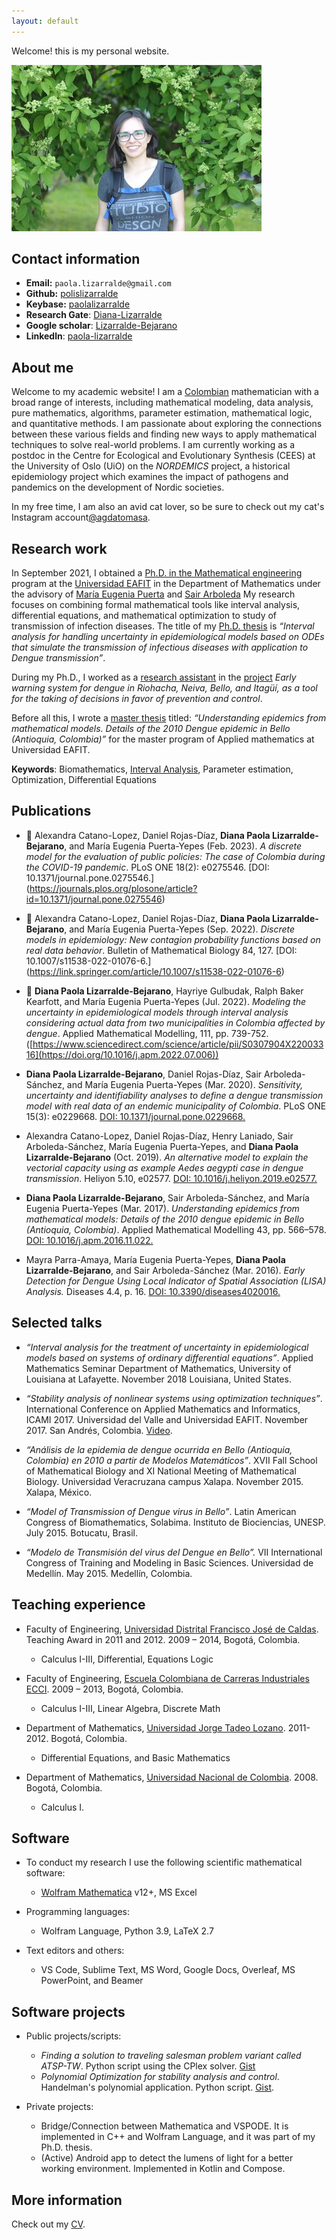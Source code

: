 ```yaml
---
layout: default
---
```


Welcome! this is my personal website.

<img class="profile-picture" src="foto.jpg">

## Contact information

- **Email:** `paola.lizarralde@gmail.com`
- **Github:** [polislizarralde](http://github.com/polislizarralde)
- **Keybase:** [paolalizarralde](https://keybase.io/paolalizarralde)
- **Research Gate**: [Diana-Lizarralde](https://www.researchgate.net/profile/Diana-Lizarralde) 
- **Google scholar**: [Lizarralde-Bejarano](https://scholar.google.com/citations?user=Fwg0UdsAAAAJ&hl=es)
- **Linkedln**: [paola-lizarralde](https:/www.linkedin.com/in/paola-lizarralde-7b9544141)

## About me

Welcome to my academic website! I am a [Colombian](https://www.colombia.co/en/) mathematician with a broad range of interests, including mathematical modeling, data analysis, pure mathematics, algorithms, parameter estimation, mathematical logic, and quantitative methods. I am passionate about exploring the connections between these various fields and finding new ways to apply mathematical techniques to solve real-world problems. I am currently working as a postdoc in the Centre for Ecological and Evolutionary Synthesis (CEES) at the University of Oslo (UiO) on the *NORDEMICS* project, a historical epidemiology project which examines the impact of pathogens and pandemics on the development of Nordic societies.

In my free time, I am also an avid cat lover, so be sure to check out my cat's Instagram account[@agdatomasa](https://www.instagram.com/agdatomasa/?hl=en).


## Research work

In September 2021, I obtained a [Ph.D. in the Mathematical
engineering](https://www.eafit.edu.co/phd-mathematical-engineering)
program at the [Universidad EAFIT](https://www.uib.no/en/ii) in the
Department of Mathematics under the advisory of [María Eugenia
Puerta](https://www.eafit.edu.co/docentes-investigadores/Paginas/maria-eugenia-puerta-yepes.aspx)
and [Sair
Arboleda](https://scholar.google.com/citations?user=sdi8nigAAAAJ&hl=es)
My research focuses on combining formal mathematical tools like
interval analysis, differential equations, and mathematical
optimization to study of transmission of infection diseases. The title
of my [Ph.D.
thesis](https://nam10.safelinks.protection.outlook.com/?url=http%3A%2F%2Fhdl.handle.net%2F10784%2F30236&amp;data=04%7C01%7Cdlizarra%40eafit.edu.co%7C3969857797f244dd28a408d977c73f56%7C99f7b55e9cbe467b8143919782918afb%7C0%7C0%7C637672519930631745%7CUnknown%7CTWFpbGZsb3d8eyJWIjoiMC4wLjAwMDAiLCJQIjoiV2luMzIiLCJBTiI6Ik1haWwiLCJXVCI6Mn0%3D%7C1000&amp;sdata=08iKQUFkIQC9Nbw7UbCFYs66dUVrMT2PVwP15jieTw4%3D&amp;reserved=0)
is *“Interval analysis for handling uncertainty in epidemiological
models based on ODEs that simulate the transmission of infectious
diseases with application to Dengue transmission”*.

During my Ph.D., I worked as a [research
assistant](https://epidemiologia-matematica.org/mathaedes/mathdengue/equipo/)
in the
[project](https://epidemiologia-matematica.org/mathaedes/mathdengue/)
*Early warning system for dengue in Riohacha, Neiva, Bello, and
Itagüí, as a tool for the taking of decisions in favor of prevention
and control*.

Before all this, I wrote a [master
thesis](https://www.sciencedirect.com/science/article/pii/S0307904X16306278?via%3Dihub)
titled: *“Understanding epidemics from mathematical models. Details of
the 2010 Dengue epidemic in Bello (Antioquia, Colombia)”* for the
master program of Applied mathematics at Universidad EAFIT. 

**Keywords**: Biomathematics, [Interval
  Analysis](http://www-sbras.nsc.ru/interval/Library/InteBooks/IntroIntervAn.pdf),
  Parameter estimation, Optimization, Differential Equations

## Publications

- 🚀 Alexandra Catano-Lopez, Daniel Rojas-Díaz, **Diana Paola
  Lizarralde-Bejarano**, and  María Eugenia Puerta-Yepes (Feb. 2023).
  *A discrete model for the evaluation of public policies: The case of Colombia during the COVID-19 pandemic*. 
  PLoS ONE 18(2): e0275546. [DOI: 10.1371/journal.pone.0275546.]
  (https://journals.plos.org/plosone/article?id=10.1371/journal.pone.0275546)

- 🚀 Alexandra Catano-Lopez, Daniel Rojas-Díaz, **Diana Paola
  Lizarralde-Bejarano**, and  María Eugenia Puerta-Yepes (Sep. 2022).
  *Discrete models in epidemiology: New contagion probability functions based on real data behavior*. 
  Bulletin of Mathematical Biology 84, 127. [DOI: 10.1007/s11538-022-01076-6.]
  (https://link.springer.com/article/10.1007/s11538-022-01076-6)

- 🚀 **Diana Paola Lizarralde-Bejarano**, Hayriye Gulbudak, Ralph Baker Kearfott,
  and María Eugenia Puerta-Yepes (Jul. 2022).
  *Modeling the uncertainty in epidemiological models through interval analysis
  considering actual data from two municipalities in Colombia affected by dengue*. 
  Applied Mathematical Modelling, 111, pp. 739-752. 
  ([https://www.sciencedirect.com/science/article/pii/S0307904X22003316](https://doi.org/10.1016/j.apm.2022.07.006))
  
  
- **Diana Paola Lizarralde-Bejarano**, Daniel Rojas-Díaz, Sair
  Arboleda-Sánchez, and María Eugenia Puerta-Yepes (Mar. 2020).
  *Sensitivity, uncertainty and identifiability analyses to define a
  dengue transmission model with real data of an endemic municipality
  of Colombia*. PLoS ONE 15(3): e0229668. [DOI:
  10.1371/journal.pone.0229668.](https://journals.plos.org/plosone/article?id=10.1371/journal.pone.0229668)

- Alexandra Catano-Lopez, Daniel Rojas-Díaz, Henry Laniado, Sair
  Arboleda-Sánchez, María Eugenia Puerta-Yepes, and **Diana Paola
  Lizarralde-Bejarano** (Oct. 2019). *An alternative model to explain
  the vectorial capacity using as example Aedes aegypti case in dengue
  transmission*. Heliyon 5.10, e02577. [DOI:
  10.1016/j.heliyon.2019.e02577.](https://www.sciencedirect.com/science/article/pii/S2405844019362371)

- **Diana Paola Lizarralde-Bejarano**, Sair Arboleda-Sánchez, and
  María Eugenia Puerta-Yepes (Mar. 2017). *Understanding epidemics from
  mathematical models: Details of the 2010 dengue epidemic in Bello
  (Antioquia, Colombia)*. Applied Mathematical Modelling 43, pp.
  566–578. [DOI: 10.1016/j.apm.2016.11.022.](https://www.sciencedirect.com/science/article/pii/S0307904X16306278?via%3Dihub)

- Mayra Parra-Amaya, María Eugenia Puerta-Yepes, **Diana Paola
  Lizarralde-Bejarano**, and Sair Arboleda-Sánchez (Mar. 2016). *Early
  Detection for Dengue Using Local Indicator of Spatial Association
  (LISA) Analysis.* Diseases 4.4, p. 16. [DOI:
  10.3390/diseases4020016.](https://www.mdpi.com/2079-9721/4/2/16)

## Selected talks

- *“Interval analysis for the treatment of uncertainty in
  epidemiological models based on systems of ordinary differential
  equations”*. Applied Mathematics Seminar Department of Mathematics,
  University of Louisiana at Lafayette. November 2018 Louisiana,
  United States.

- *“Stability analysis of nonlinear systems using optimization
  techniques”*. International Conference on Applied Mathematics and
  Informatics, ICAMI 2017. Universidad del Valle and Universidad
  EAFIT. November 2017. San Andrés, Colombia.
  [Video](https://mas.eafit.edu.co/academia/escuela-de-ciencias/stability-analysis-using-optimization-techniques/).

- *“Análisis de la epidemia de dengue ocurrida en Bello (Antioquia,
  Colombia) en 2010 a partir de Modelos Matemáticos”*. XVII Fall
  School of Mathematical Biology and XI National Meeting of
  Mathematical Biology. Universidad Veracruzana campus Xalapa.
  November 2015. Xalapa, México.

- *“Model of Transmission of Dengue virus in Bello”*. Latin American
  Congress of Biomathematics, Solabima. Instituto de Biociencias,
  UNESP. July 2015. Botucatu, Brasil.

- *“Modelo de Transmisión del virus del Dengue en Bello”.* VII
  International Congress of Training and Modeling in Basic Sciences.
  Universidad de Medellín. May 2015. Medellín, Colombia.

## Teaching experience


- Faculty of Engineering, [Universidad Distrital Francisco José de
  Caldas](https://www.udistrital.edu.co/inicio). Teaching Award in
  2011 and 2012. 2009 – 2014, Bogotá, Colombia.
  - Calculus I-III, Differential, Equations Logic

- Faculty of Engineering, [Escuela Colombiana de Carreras Industriales
  ECCI](https://www.ecci.edu.co/). 2009 – 2013, Bogotá, Colombia.
  - Calculus I-III, Linear Algebra, Discrete Math

- Department of Mathematics, [Universidad Jorge Tadeo
  Lozano](https://www.utadeo.edu.co/en). 2011-2012. Bogotá, Colombia.
  - Differential Equations, and Basic Mathematics

- Department of Mathematics, [Universidad Nacional de
  Colombia](https://unal.edu.co/). 2008. Bogotá, Colombia.
  - Calculus I.

## Software

- To conduct my research I use the following scientific mathematical software:
  - [Wolfram Mathematica](https://www.wolfram.com/mathematica/) v12+, MS Excel

- Programming languages: 
  - Wolfram Language, Python 3.9, LaTeX 2.7

- Text editors and others:
  - VS Code, Sublime Text, MS Word, Google Docs, Overleaf, MS PowerPoint, and Beamer

## Software projects

- Public projects/scripts:
  - *Finding a solution to traveling salesman problem variant called
    ATSP-TW*. Python script using the CPlex solver.
    [Gist](https://gist.github.com/polislizarralde/6da16490b1bea216b06bebb0ed174550)
  - *Polynomial Optimization for stability analysis and control*.
    Handelman's polynomial application. Python script.
    [Gist](https://gist.github.com/polislizarralde/9b4b05eda0808d91ab93f935879f3754).

- Private projects:
  - Bridge/Connection between Mathematica and VSPODE. It is
    implemented in C++ and Wolfram Language, and it was part of my
    Ph.D. thesis.
  - (Active) Android app to detect the lumens of light for a better working
    environment. Implemented in Kotlin and Compose.

## More information

Check out my [CV](CV_Paola_Lizarralde.pdf).

